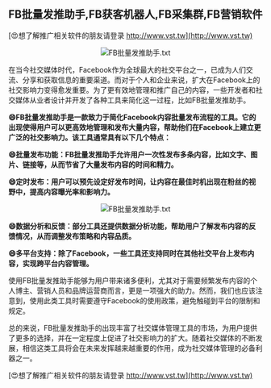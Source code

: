 ## **FB批量发推助手,FB获客机器人,FB采集群,FB营销软件**

[😍想了解推广相关软件的朋友请登录 http://www.vst.tw](http://www.vst.tw)

 <center><img src="https://vst.tw/MP4/tuiguang/png/2.png" alt="FB批量发推助手.txt"></center>

在当今社交媒体时代，Facebook作为全球最大的社交平台之一，已成为人们交流、分享和获取信息的重要渠道。而对于个人和企业来说，扩大在Facebook上的社交影响力变得愈发重要。为了更有效地管理和推广自己的内容，一些开发者和社交媒体从业者设计并开发了各种工具来简化这一过程，比如FB批量发推助手。

**😄FB批量发推助手是一款致力于简化Facebook内容批量发布流程的工具。它的出现使得用户可以更高效地管理和发布大量内容，帮助他们在Facebook上建立更广泛的社交影响力。该工具通常具有以下几个特点：**

**😄批量发布功能：FB批量发推助手允许用户一次性发布多条内容，比如文字、图片、链接等，从而节省了大量发布内容的时间和精力。**

**😄定时发布：用户可以预先设定好发布时间，让内容在最佳时机出现在粉丝的视野中，提高内容曝光率和影响力。**

 <center><img src="https://vst.tw/MP4/tuiguang/png/3.png" alt="FB批量发推助手.txt"></center>

**😄数据分析和反馈：部分工具还提供数据分析功能，帮助用户了解发布内容的反馈情况，从而调整发布策略和内容品质。**

**😄多平台支持：除了Facebook，一些工具还支持同时在其他社交平台上发布内容，实现跨平台内容管理。**

使用FB批量发推助手能够为用户带来诸多便利，尤其对于需要频繁发布内容的个人博主、营销人员和品牌运营商而言，更是一项强大的助力。然而，我们也应该注意到，使用此类工具时需要遵守Facebook的使用政策，避免触碰到平台的限制和规定。

总的来说，FB批量发推助手的出现丰富了社交媒体管理工具的市场，为用户提供了更多的选择，并在一定程度上促进了社交影响力的扩大。随着社交媒体的不断发展，相信这类工具将会在未来发挥越来越重要的作用，成为社交媒体管理的必备利器之一。

[😍想了解推广相关软件的朋友请登录 http://www.vst.tw](http://www.vst.tw)



